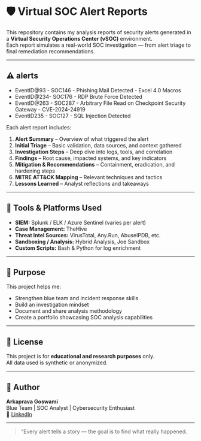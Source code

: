 
# 🛡️ Virtual SOC Alert Reports

This repository contains my analysis reports of security alerts generated in a **Virtual Security Operations Center (vSOC)** environment.  
Each report simulates a real-world SOC investigation — from alert triage to final remediation recommendations.

---

## ⚠️ alerts
- EventID@93 - SOC146 - Phishing Mail Detected - Excel 4.0 Macros
- EventID@234- SOC176 - RDP Brute Force Detected
- EventID@263 - SOC287 - Arbitrary File Read on Checkpoint Security Gateway - CVE-2024-24919
- EventID235 - SOC127 - SQL Injection Detected

Each alert report includes:

1. **Alert Summary** – Overview of what triggered the alert  
2. **Initial Triage** – Basic validation, data sources, and context gathered  
3. **Investigation Steps** – Deep dive into logs, tools, and correlation  
4. **Findings** – Root cause, impacted systems, and key indicators  
5. **Mitigation & Recommendations** – Containment, eradication, and hardening steps  
6. **MITRE ATT&CK Mapping** – Relevant techniques and tactics  
7. **Lessons Learned** – Analyst reflections and takeaways  

---

## 🧰 Tools & Platforms Used

- **SIEM:** Splunk / ELK / Azure Sentinel (varies per alert)  
- **Case Management:** TheHive  
- **Threat Intel Sources:** VirusTotal, Any.Run, AbuseIPDB, etc.  
- **Sandboxing / Analysis:** Hybrid Analysis, Joe Sandbox  
- **Custom Scripts:** Bash & Python for log enrichment  

---

## 🧩 Purpose

This project helps me:
- Strengthen blue team and incident response skills  
- Build an investigation mindset  
- Document and share analysis methodology  
- Create a portfolio showcasing SOC analysis capabilities  

---


## 📄 License

This project is for **educational and research purposes** only.  
All data used is synthetic or anonymized.  

---

## 👤 Author

**Arkaprava Goswami**  
Blue Team | SOC Analyst | Cybersecurity Enthusiast  
🔗 [LinkedIn](www.linkedin.com/in/arkaprava-goswami-953554339)

---

> “Every alert tells a story — the goal is to find what really happened.

